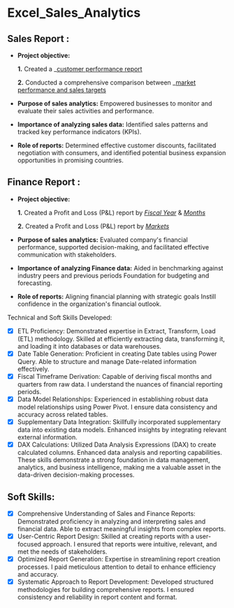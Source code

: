 # Excel_Sales_Analytics

## Sales Report :


- **Project objective:** 

    **1.** Created a _[customer performance report](https://github.com/udayabhanu2606/Excel_Sales_Analytics/blob/main/Customer%20Performance%20Report.pdf)
  

    **2.** Conducted a comprehensive comparison between  _[market performance and sales targets](https://github.com/udayabhanu2606/Excel_Sales_Analytics/blob/main/Market%20Performance%20vs%20Target%20Report.pdf)
  
- **Purpose of sales analytics:** Empowered businesses to monitor and evaluate their sales activities and performance.

- **Importance of analyzing sales data:** Identified sales patterns and tracked key performance indicators (KPIs).

- **Role of reports:** Determined effective customer discounts, facilitated negotiation with consumers, and identified potential business expansion opportunities in promising countries.


## Finance Report :

- **Project objective:** 

    **1.** Created a Profit and Loss (P&L) report by _[Fiscal Year](https://github.com/udayabhanu2606/Excel_Sales_Analytics/blob/main/P%26L%20Statement%20by%20Fiscal%20Year.pdf)_ & _[Months](https://github.com/udayabhanu2606/Excel_Sales_Analytics/blob/main/P%26L%20Statement%20by%20Months.pdf)_ 

   **2.** Created a Profit and Loss (P&L) report by _[Markets](https://github.com/udayabhanu2606/Excel_Sales_Analytics/blob/main/P%26L%20Statement%20by%20Markets.pdf)_

- **Purpose of sales analytics:** Evaluated company's financial performance, supported decision-making, and facilitated effective communication with stakeholders.

- **Importance of analyzing Finance data:** Aided in benchmarking against industry peers and previous periods Foundation for budgeting and forecasting.

- **Role of reports:** Aligning financial planning with strategic goals Instill confidence in the organization's financial outlook.


Technical and Soft Skills Developed:
 - [x]	ETL Proficiency:
Demonstrated expertise in Extract, Transform, Load (ETL) methodology.
Skilled at efficiently extracting data, transforming it, and loading it into databases or data warehouses.
 - [x]	Date Table Generation:
Proficient in creating Date tables using Power Query.
Able to structure and manage Date-related information effectively.
 - [x]	Fiscal Timeframe Derivation:
Capable of deriving fiscal months and quarters from raw data.
I understand the nuances of financial reporting periods.
 - [x]	Data Model Relationships:
Experienced in establishing robust data model relationships using Power Pivot.
I ensure data consistency and accuracy across related tables.
 - [x]	Supplementary Data Integration:
Skillfully incorporated supplementary data into existing data models.
Enhanced insights by integrating relevant external information.
 - [x]	DAX Calculations:
Utilized Data Analysis Expressions (DAX) to create calculated columns.
Enhanced data analysis and reporting capabilities.
These skills demonstrate a strong foundation in data management, analytics, and business intelligence, making me a valuable asset in the data-driven decision-making processes.

## Soft Skills:
- [x]	Comprehensive Understanding of Sales and Finance Reports:
Demonstrated proficiency in analyzing and interpreting sales and financial data.
Able to extract meaningful insights from complex reports.
- [x]	User-Centric Report Design:
Skilled at creating reports with a user-focused approach.
I ensured that reports were intuitive, relevant, and met the needs of stakeholders.
- [x]	Optimized Report Generation:
Expertise in streamlining report creation processes.
I paid meticulous attention to detail to enhance efficiency and accuracy.
- [x]	Systematic Approach to Report Development:
Developed structured methodologies for building comprehensive reports.
I ensured consistency and reliability in report content and format.
